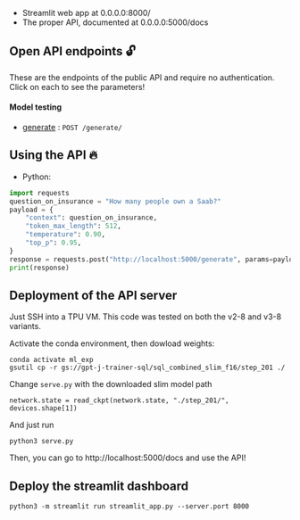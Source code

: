 * Streamlit web app at 0.0.0.0:8000/ 
* The proper API, documented at 0.0.0.0:5000/docs

## Open API endpoints 🔓

These are the endpoints of the public API and require no authentication.
Click on each to see the parameters!

#### Model testing

* [generate](docs/generate.md) : `POST /generate/`

## Using the API 🔥

* Python:

```python
import requests
question_on_insurance = "How many people own a Saab?"
payload = {
    "context": question_on_insurance,
    "token_max_length": 512,
    "temperature": 0.90,
    "top_p": 0.95,
}
response = requests.post("http://localhost:5000/generate", params=payload).json()
print(response)
```

## Deployment of the API server

Just SSH into a TPU VM. This code was tested on both the v2-8 and v3-8 variants.

Activate the conda environment, then dowload weights:
```
conda activate ml_exp
gsutil cp -r gs://gpt-j-trainer-sql/sql_combined_slim_f16/step_201 ./
```

Change `serve.py` with the downloaded slim model path
```
network.state = read_ckpt(network.state, "./step_201/", devices.shape[1])
```

And just run
```
python3 serve.py
```

Then, you can go to http://localhost:5000/docs and use the API!

## Deploy the streamlit dashboard

```
python3 -m streamlit run streamlit_app.py --server.port 8000
```
